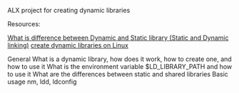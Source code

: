 ALX project for creating dynamic libraries

Resources:

[What is difference between Dynamic and Static library (Static and Dynamic linking)](https://www.youtube.com/watch?v=eW5he5uFBNM)
[create dynamic libraries on Linux](https://www.google.com/#q=linux+create+dynamic+library)



General
What is a dynamic library, how does it work, how to create one, and how to use it
What is the environment variable $LD_LIBRARY_PATH and how to use it
What are the differences between static and shared libraries
Basic usage nm, ldd, ldconfig
